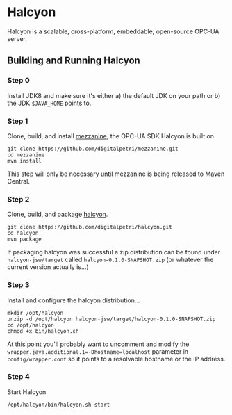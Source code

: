 Halcyon
=======

Halcyon is a scalable, cross-platform, embeddable, open-source OPC-UA server.


Building and Running Halcyon
-------

### Step 0
Install JDK8 and make sure it's either a) the default JDK on your path or b) the JDK `$JAVA_HOME` points to.

### Step 1
Clone, build, and install [mezzanine](https://github.com/digitalpetri/mezzanine), the OPC-UA SDK Halcyon is built on.

```
git clone https://github.com/digitalpetri/mezzanine.git
cd mezzanine
mvn install
```
This step will only be necessary until mezzanine is being released to Maven Central.

### Step 2
Clone, build, and package [halcyon](https://github.com/digitalpetri/halcyon).

```
git clone https://github.com/digitalpetri/halcyon.git
cd halcyon
mvn package
```

If packaging halcyon was successful a zip distribution can be found under `halcyon-jsw/target` called `halcyon-0.1.0-SNAPSHOT.zip` (or whatever the current version actually is...)

### Step 3
Install and configure the halcyon distribution...

```
mkdir /opt/halcyon
unzip -d /opt/halcyon halcyon-jsw/target/halcyon-0.1.0-SNAPSHOT.zip
cd /opt/halcyon
chmod +x bin/halcyon.sh
```

At this point you'll probably want to uncomment and modify the `wrapper.java.additional.1=-Dhostname=localhost` parameter in `config/wrapper.conf` so it points to a resolvable hostname or the IP address.

### Step 4
Start Halcyon

```
/opt/halcyon/bin/halcyon.sh start
```


